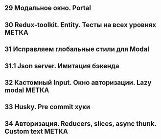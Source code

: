 
## 29 Модальное окно. Portal







## 30 Redux-toolkit. Entity. Тесты на всех уровнях МЕТКА







## 31 Исправляем глобальные стили для Modal







## 31.1 Json server. Имитация бэкенда







## 32 Кастомный Input. Окно авторизации. Lazy modal МЕТКА







## 33 Husky. Pre commit хуки







## 34 Авторизация. Reducers, slices, async thunk. Custom text МЕТКА















